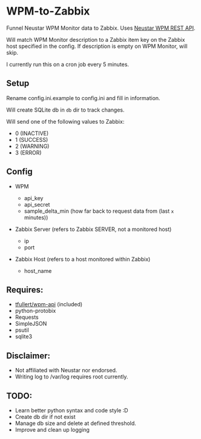 # WPM-to-Zabbix
Funnel Neustar WPM Monitor data to Zabbix.
Uses [Neustar WPM REST API](https://apidocs.wpm.neustar.biz/).

Will match WPM Monitor description to a Zabbix item key on the Zabbix host specified in the config.
If description is empty on WPM Monitor, will skip.

I currently run this on a cron job every 5 minutes.

## Setup
Rename config.ini.example to config.ini and fill in information.

Will create SQLite db in ```db``` dir to track changes.

Will send one of the following values to Zabbix:
* 0 (INACTIVE)
* 1 (SUCCESS)
* 2 (WARNING)
* 3 (ERROR)

## Config
* WPM
  * api_key
  * api_secret
  * sample_delta_min (how far back to request data from (last ```x``` minutes))
* Zabbix Server (refers to Zabbix SERVER, not a monitored host)
  * ip
  * port

* Zabbix Host (refers to a host monitored within Zabbix)
  * host_name

## Requires:
* [tfullert/wpm-api](https://github.com/tfullert/wpm-api) (included)
* python-protobix
* Requests
* SimpleJSON
* psutil
* sqlite3

## Disclaimer:
* Not affiliated with Neustar nor endorsed.
* Writing log to /var/log requires root currently.

## TODO:
* Learn better python syntax and code style :D
* Create db dir if not exist
* Manage db size and delete at defined threshold.
* Improve and clean up logging

